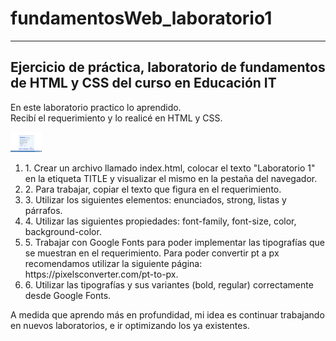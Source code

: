 # fundamentosWeb_laboratorio1
***
## Ejercicio de práctica, laboratorio de fundamentos de HTML y CSS del curso en Educación IT 

En este laboratorio practico lo aprendido. <br> 
Recibí el requerimiento y lo realicé en HTML y CSS. 

<img src="requerimiento1.jpg" width="50" alt="Imagen de requerimiento" > 

<ol> 
  <li>1. Crear un archivo llamado index.html, colocar el texto "Laboratorio 1" en la etiqueta TITLE y visualizar el mismo en la pestaña del navegador.</li>
  <li>2. Para trabajar, copiar el texto que figura en el requerimiento.</li>
  <li>3. Utilizar los siguientes elementos: enunciados, strong, listas y párrafos.</li>
  <li>4. Utilizar las siguientes propiedades: font-family, font-size, color, background-color.</li>
  <li>5. Trabajar con Google Fonts para poder implementar las tipografías que se muestran en el requerimiento. Para poder convertir pt a px recomendamos 
  utilizar la siguiente página: https://pixelsconverter.com/pt-to-px.</li>
  <li>6. Utilizar las tipografías y sus variantes (bold, regular) correctamente desde Google Fonts.</li>
</ol>

A medida que aprendo más en profundidad, mi idea es continuar trabajando en nuevos laboratorios, e ir optimizando los ya existentes. 
